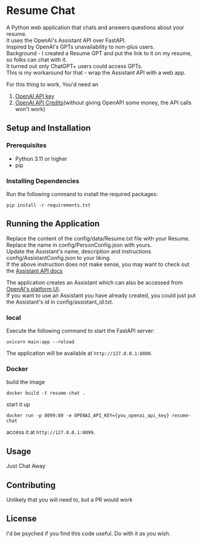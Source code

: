 # Resume Chat

A Python web application that chats and answers questions about your resume.  
It uses the OpenAI's Assistant API over FastAPI.  
Inspired by OpenAI's GPTs unavailability to non-plus users.  
Background - I created a Resume GPT and put the link to it on my resume, so folks can chat with it.  
It turned out only ChatGPT+ users could access GPTs.  
This is my workaround for that - wrap the Assistant API with a web app.  

For this thing to work, You'd need an 
1. [OpenAI API key ](https://platform.openai.com/api-keys)
2. [OpenAI API Credits](https://platform.openai.com/account/billing/overview)(without giving OpenAPI some money, the API calls won't work)

## Setup and Installation

### Prerequisites

- Python 3.11 or higher
- pip

### Installing Dependencies

Run the following command to install the required packages:

```shell
pip install -r requirements.txt
```


## Running the Application

Replace the content of the config/data/Resume.txt file with your Resume.  
Replace the name in config/PersonConfig.json with yours.  
Update the Assistant's name, description and instructions config/AssistantConfig.json to your liking.  
If the above instruction does not make sense, you may want to check out the [Assistant API docs](https://platform.openai.com/docs/assistants/overview)  

The application creates an Assistant which can also be accessed from [OpenAI's platform UI](https://platform.openai.com/assistants).  
If you want to use an Assistant you have already created, you could just put the Assistant's id in config/assistant_id.txt.  

### local
Execute the following command to start the FastAPI server:

```shell
uvicorn main:app --reload
```

The application will be available at `http://127.0.0.1:8000`.

### Docker
build the image
```shell
docker build -t resume-chat .
```
start it up
```shell
docker run -p 8099:80 -e OPENAI_API_KEY={you_openai_api_key} resume-chat
```
access it at `http://127.0.0.1:8099`.

## Usage

Just Chat Away

## Contributing

Unlikely that you will need to, but a PR would work

## License
I'd be psyched if you find this code useful. Do with it as you wish.


